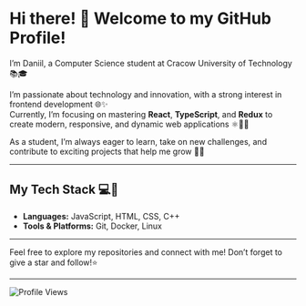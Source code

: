 # Hi there! 👋 Welcome to my GitHub Profile!

I’m Daniil, a Computer Science student at Cracow University of Technology 📚🎓  

I’m passionate about technology and innovation, with a strong interest in frontend development 🌐✨  
Currently, I’m focusing on mastering **React**, **TypeScript**, and **Redux** to create modern, responsive, and dynamic web applications ⚛️📘🔄  

As a student, I’m always eager to learn, take on new challenges, and contribute to exciting projects that help me grow 🚀💡  


---

## My Tech Stack 💻🔧 

- **Languages:** JavaScript, HTML, CSS, C++  
- **Tools & Platforms:** Git, Docker, Linux 


---
Feel free to explore my repositories and connect with me! 
Don’t forget to give a star and follow!⭐

---
![Profile Views](https://hits.seeyoufarm.com/api/count/incr/badge.svg?url=https://github.com/timmdann&title=Profile%20Views)


